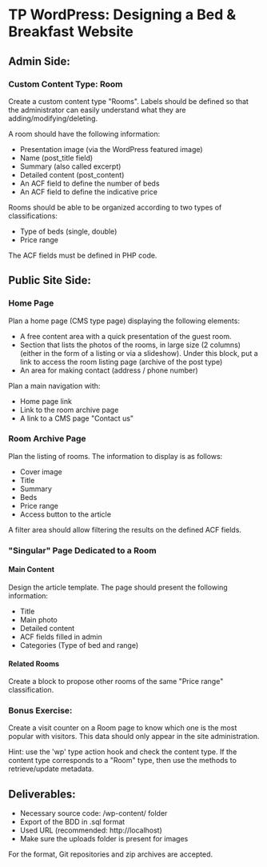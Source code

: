 # TP WordPress: Designing a Bed & Breakfast Website

## Admin Side:

### Custom Content Type: Room

Create a custom content type "Rooms". Labels should be defined so that the administrator can easily understand what they are adding/modifying/deleting.

A room should have the following information:

- Presentation image (via the WordPress featured image)
- Name (post_title field)
- Summary (also called excerpt)
- Detailed content (post_content)
- An ACF field to define the number of beds
- An ACF field to define the indicative price

Rooms should be able to be organized according to two types of classifications:

- Type of beds (single, double)
- Price range

The ACF fields must be defined in PHP code.

## Public Site Side:

### Home Page

Plan a home page (CMS type page) displaying the following elements:

- A free content area with a quick presentation of the guest room.
- Section that lists the photos of the rooms, in large size (2 columns) (either in the form of a listing or via a slideshow). Under this block, put a link to access the room listing page (archive of the post type)
- An area for making contact (address / phone number)

Plan a main navigation with:

- Home page link
- Link to the room archive page
- A link to a CMS page "Contact us"

### Room Archive Page

Plan the listing of rooms. The information to display is as follows:

- Cover image
- Title
- Summary
- Beds
- Price range
- Access button to the article

A filter area should allow filtering the results on the defined ACF fields.

### "Singular" Page Dedicated to a Room

#### Main Content

Design the article template. The page should present the following information:

- Title
- Main photo
- Detailed content
- ACF fields filled in admin
- Categories (Type of bed and range)

#### Related Rooms

Create a block to propose other rooms of the same "Price range" classification.

### Bonus Exercise:

Create a visit counter on a Room page to know which one is the most popular with visitors. This data should only appear in the site administration.

Hint: use the 'wp' type action hook and check the content type. If the content type corresponds to a "Room" type, then use the methods to retrieve/update metadata.

## Deliverables:

- Necessary source code: /wp-content/ folder
- Export of the BDD in .sql format
- Used URL (recommended: http://localhost)
- Make sure the uploads folder is present for images

For the format, Git repositories and zip archives are accepted.
